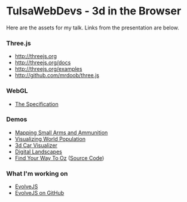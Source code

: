 TulsaWebDevs - 3d in the Browser
===================================

Here are the assets for my talk. Links from the presentation are below.

### Three.js
- http://threejs.org
- http://threejs.org/docs
- http://threejs.org/examples
- http://github.com/mrdoob/three.js

### WebGL
- [The Specification](http://www.khronos.org/registry/webgl/specs/latest/1.0/)

### Demos
- [Mapping Small Arms and Ammunition](http://workshop.chromeexperiments.com/projects/armsglobe/)
- [Visualizing World Population](http://data-arts.appspot.com/globe/)
- [3d Car Visualizer](http://carvisualizer.plus360degrees.com/threejs/)
- [Digital Landscapes](www.littleworkshop.fr/landscapes)
- [Find Your Way To Oz](www.findyourwaytooz.com/storm/) ([Source Code](https://code.google.com/p/oz-experiment/))

### What I'm working on
- [EvolveJS](http://evolvejs.com/)
- [EvolveJS on GitHub](https://github.com/tatumcreative/evolvejs)
